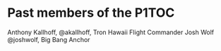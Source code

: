 # Past members of the P1TOC

Anthony Kallhoff, @akallhoff, Tron Hawaii Flight Commander
Josh Wolf @joshwolf, Big Bang Anchor